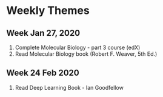 # Weekly Themes
## Week Jan 27, 2020
1. Complete Molecular Biology - part 3 course (edX)
2. Read Molecular Biology book (Robert F. Weaver, 5th Ed.)

## Week 24 Feb 2020
  1. Read Deep Learning Book - Ian Goodfellow
